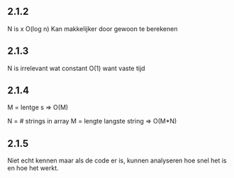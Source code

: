 ## 2.1.2 
N is x
O(log n)
Kan makkelijker door gewoon te berekenen

## 2.1.3
N is irrelevant wat constant
O(1) want vaste tijd

## 2.1.4
M = lentge s => O(M)

N = # strings in array
M = lengte langste string
=> O(M*N)

## 2.1.5
Niet echt kennen maar als de code er is, kunnen analyseren hoe snel het is en hoe het werkt.
